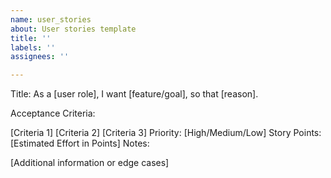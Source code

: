 ```yaml
---
name: user_stories
about: User stories template
title: ''
labels: ''
assignees: ''

---
```


Title: As a [user role], I want [feature/goal], so that [reason].

Acceptance Criteria:

[Criteria 1]
[Criteria 2]
[Criteria 3]
Priority: [High/Medium/Low] Story Points: [Estimated Effort in Points] Notes:

[Additional information or edge cases]

